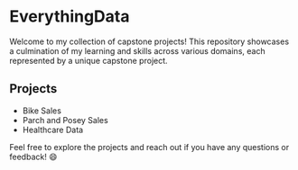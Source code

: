 # EverythingData
Welcome to my collection of capstone projects! This repository showcases a culmination of my learning and skills across various domains, each represented by a unique capstone project.

## Projects
- Bike Sales
- Parch and Posey Sales 
- Healthcare Data

Feel free to explore the projects and reach out if you have any questions or feedback!
😄
